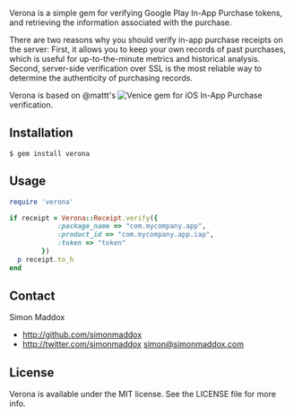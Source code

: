 Verona is a simple gem for verifying Google Play In-App Purchase tokens, and retrieving the information associated with the purchase.

There are two reasons why you should verify in-app purchase receipts on the server: First, it allows you to keep your own records of past purchases, which is useful for up-to-the-minute metrics and historical analysis. Second, server-side verification over SSL is the most reliable way to determine the authenticity of purchasing records.

Verona is based on @mattt's ![Venice](https://github.com/nomad/venice) gem for iOS In-App Purchase verification.

## Installation

    $ gem install verona

## Usage

```ruby
require 'verona'

if receipt = Verona::Receipt.verify({
            :package_name => "com.mycompany.app",
            :product_id => "com.mycompany.app.iap",
            :token => "token"
        })
  p receipt.to_h
end
```

## Contact

Simon Maddox

- http://github.com/simonmaddox
- http://twitter.com/simonmaddox
simon@simonmaddox.com

## License

Verona is available under the MIT license. See the LICENSE file for more info.
